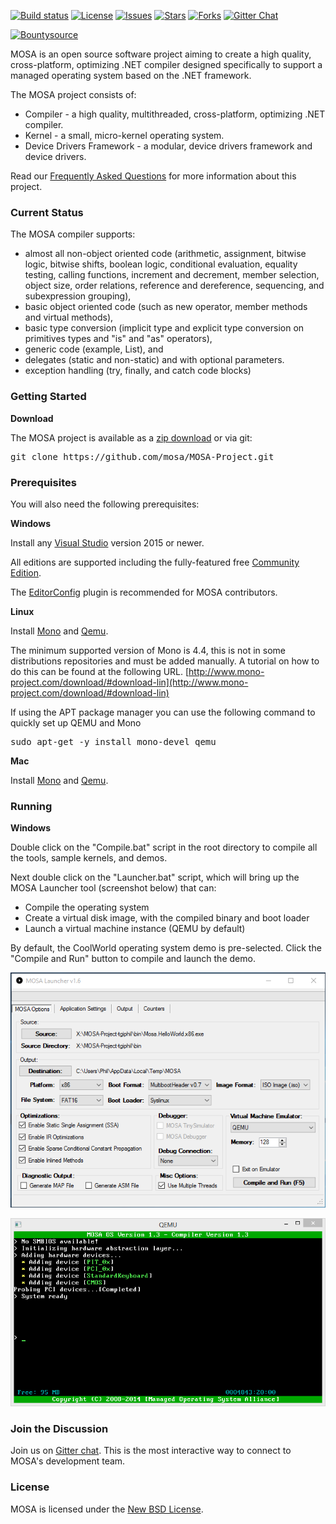 [![Build status][build-status-image]][build-status]   [![License][github-license]][github-license-link]  [![Issues][github-issues]][github-issues-link]  [![Stars][github-stars]][github-stars-link]  [![Forks][github-forks]][github-forks-link]  [![Gitter Chat][gitter-image]][gitter-chat]

[![Bountysource][bounty-image]][bounty-issues]  

[build-status-image]: https://ci.appveyor.com/api/projects/status/gmeosk7sa6su8rb3/branch/master?svg=true
[build-status]: https://ci.appveyor.com/project/MOSA/mosa-project
[pull-requests-image]: http://www.issuestats.com/github/mosa/mosa-project/badge/pr
[pull-requests]: http://www.issuestats.com/github/mosa/mosa-project
[issues-closed-image]: http://www.issuestats.com/github/mosa/mosa-project/badge/issue
[issues-closed]: http://www.issuestats.com/github/mosa/mosa-project
[bounty-image]: https://api.bountysource.com/badge/team?team_id=55027&style=bounties_received
[bounty-issues]: https://www.bountysource.com/teams/mosa/issues?utm_source=MOSA%20Project&utm_medium=shield&utm_campaign=bounties_received
[gitter-image]: https://img.shields.io/badge/gitter-join%20chat%20-blue.svg
[gitter2-image]: https://badges.gitter.im/Join%20Chat.svg
[gitter-chat]: https://gitter.im/mosa/MOSA-Project
[github-issues]: https://img.shields.io/github/issues/mosa/MOSA-Project.svg
[github-forks]: https://img.shields.io/github/forks/mosa/MOSA-Project.svg
[github-stars]: https://img.shields.io/github/stars/mosa/MOSA-Project.svg
[github-license]: https://img.shields.io/badge/license-New%20BSD-blue.svg
[github-link]: https://github.com/mosa/MOSA-Project
[github-stars-link]: https://github.com/mosa/MOSA-Project/stargazers
[github-forks-link]: https://github.com/mosa/MOSA-Project/network
[github-issues-link]: https://github.com/mosa/MOSA-Project/issues
[github-license-link]: https://raw.githubusercontent.com/mosa/MOSA-Project/master/LICENSE.txt

MOSA is an open source software project aiming to create a high quality, cross-platform, optimizing .NET compiler designed specifically to support a managed operating system based on the .NET framework.

The MOSA project consists of:

* Compiler - a high quality, multithreaded, cross-platform, optimizing .NET compiler.
* Kernel - a small, micro-kernel operating system.
* Device Drivers Framework - a modular, device drivers framework and device drivers.

Read our [Frequently Asked Questions](https://github.com/mosa/MOSA-Project/wiki/Frequently-Asked-Questions) for more information about this project.

### Current Status

The MOSA compiler supports:

* almost all non-object oriented code (arithmetic, assignment, bitwise logic, bitwise shifts, boolean logic, conditional evaluation, equality testing, calling functions, increment and decrement,  member selection, object size, order relations, reference and dereference, sequencing, and subexpression grouping), 
* basic object oriented code (such as new operator, member methods and virtual methods), 
* basic type conversion (implicit type and explicit type conversion on primitives types and "is" and "as" operators), 
* generic code (example, List<T>), and
* delegates (static and non-static) and with optional parameters.
* exception handling (try, finally, and catch code blocks)

### Getting Started

**Download**

The MOSA project is available as a [zip download](https://github.com/mosa/MOSA-Project/archive/master.zip) or via git:

<pre>
git clone https://github.com/mosa/MOSA-Project.git
</pre>

### Prerequisites

You will also need the following prerequisites:

**Windows**

Install any [Visual Studio](http://www.visualstudio.com) version 2015 or newer.

All editions are supported including the fully-featured free [Community Edition](https://www.visualstudio.com/products/visual-studio-community-vs).

The [EditorConfig](http://editorconfig.org/) plugin is recommended for MOSA contributors.

**Linux**



Install [Mono](http://www.mono-project.com) and [Qemu](http://wiki.qemu.org/Main_Page).

The minimum supported version of Mono is 4.4, this is not in some distributions repositories and must be added manually.
A tutorial on how to do this can be found at the following URL.
[http://www.mono-project.com/download/#download-lin](http://www.mono-project.com/download/#download-lin)

If using the APT package manager you can use the following command to quickly set up QEMU and Mono
<pre>
sudo apt-get -y install mono-devel qemu
</pre>

**Mac**

Install [Mono](http://www.mono-project.com) and [Qemu](http://wiki.qemu.org/Main_Page).

### Running

**Windows**

Double click on the "Compile.bat" script in the root directory to compile all the tools, sample kernels, and demos.

Next double click on the "Launcher.bat" script, which will bring up the MOSA Launcher tool (screenshot below) that can:

* Compile the operating system
* Create a virtual disk image, with the compiled binary and boot loader
* Launch a virtual machine instance (QEMU by default)

By default, the CoolWorld operating system demo is pre-selected. Click the "Compile and Run" button to compile and launch the demo.

![MOSA Launcher](Documentation/Screenshots/MOSA%20Launcher.png)

![MOSA CoolWorld Demo](Documentation/Screenshots/MOSA%20QEMU%20CoolWorld.png)

### Join the Discussion

Join us on [Gitter chat][gitter-chat]. This is the most interactive way to connect to MOSA's development team.


### License

MOSA is licensed under the [New BSD License](http://en.wikipedia.org/wiki/New_BSD).


